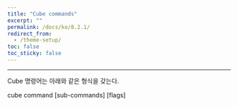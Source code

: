 ```yaml
---
title: "Cube commands"
excerpt: ""
permalink: /docs/ko/8.2.1/
redirect_from:
  - /theme-setup/
toc: false
toc_sticky: false
---
```


---

Cube 명령어는 아래와 같은 형식을 갖는다.

cube command \[sub-commands\] \[flags\]
